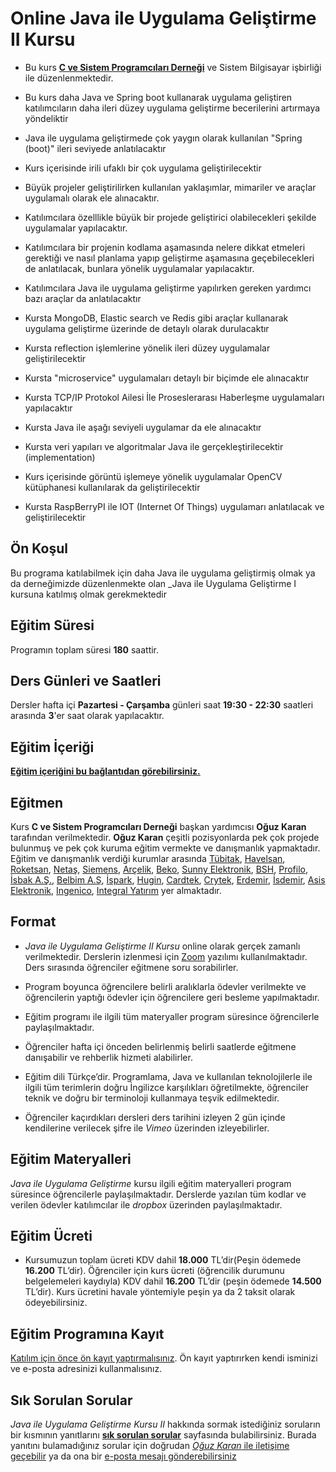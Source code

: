 # Online Java ile Uygulama Geliştirme II Kursu

+ Bu kurs [__C ve Sistem Programcıları Derneği__](www.csystem.org) ve Sistem Bilgisayar işbirliği ile düzenlenmektedir. 

 
+ Bu kurs daha Java ve Spring boot kullanarak uygulama geliştiren katılımcıların daha ileri düzey uygulama geliştirme becerilerini artırmaya yöndeliktir

+ Java ile uygulama geliştirmede çok yaygın olarak kullanılan "Spring (boot)" ileri seviyede anlatılacaktır 

+ Kurs içerisinde irili ufaklı bir çok uygulama geliştirilecektir

+ Büyük projeler geliştirilirken kullanılan yaklaşımlar, mimariler ve araçlar uygulamalı olarak ele alınacaktır.

+ Katılımcılara özelllikle büyük bir projede geliştirici olabilecekleri şekilde uygulamalar yapılacaktır.

+ Katılımcılara bir projenin kodlama aşamasında nelere dikkat etmeleri gerektiği ve nasıl planlama yapıp geliştirme aşamasına geçebilecekleri de anlatılacak, bunlara yönelik uygulamalar yapılacaktır.

+ Katılımcılara Java ile uygulama geliştirme yapılırken gereken yardımcı bazı araçlar da anlatılacaktır

+ Kursta MongoDB, Elastic search ve Redis gibi araçlar kullanarak uygulama geliştirme üzerinde de detaylı olarak durulacaktır

+ Kursta reflection işlemlerine yönelik ileri düzey uygulamalar geliştirilecektir

+ Kursta "microservice" uygulamaları detaylı bir biçimde ele alınacaktır

+ Kursta TCP/IP Protokol Ailesi İle Proseslerarası Haberleşme uygulamaları yapılacaktır

+ Kursta Java ile aşağı seviyeli uygulamar da ele alınacaktır

+ Kursta veri yapıları ve algoritmalar Java ile gerçekleştirilecektir (implementation)

+ Kurs içerisinde görüntü işlemeye yönelik uygulamalar OpenCV kütüphanesi kullanılarak da geliştirilecektir

+ Kursta RaspBerryPI ile IOT (Internet Of Things) uygulamarı anlatılacak ve geliştirilecektir

## Ön Koşul
Bu programa katılabilmek için daha Java ile uygulama geliştirmiş olmak ya da derneğimizde düzenlenmekte olan _Java ile Uygulama Geliştirme I kursuna katılmış olmak gerekmektedir

## Eğitim Süresi
Programın toplam süresi __180__ saattir. 

## Ders Günleri ve Saatleri
Dersler hafta içi __Pazartesi - Çarşamba__ günleri saat __19:30 - 22:30__ saatleri arasında __3__'er saat olarak yapılacaktır.


## Eğitim İçeriği
[__Eğitim içeriğini bu bağlantıdan görebilirsiniz.__](https://github.com/CSD-1993/Online-Java-ile-Uygulama-Gelistirme-Kursu-II-24-Ocak-2024/blob/main/kurs-icerigi.md)

## Eğitmen
Kurs __C ve Sistem Programcıları Derneği__ başkan yardımcısı __Oğuz Karan__ tarafından verilmektedir. 
__Oğuz Karan__ çeşitli pozisyonlarda pek çok projede bulunmuş ve pek çok kuruma eğitim vermekte ve danışmanlık yapmaktadır. 
Eğitim ve danışmanlık verdiği kurumlar arasında 
[Tübitak](https://www.tubitak.gov.tr/), 
[Havelsan](https://www.havelsan.com.tr/), 
[Roketsan](http://www.roketsan.com.tr/),
[Netaş](http://www.netas.com.tr/ana-sayfa/),
[Siemens](https://www.siemens-home.bsh-group.com/tr/),
[Arçelik](https://www.arcelik.com.tr/),
[Beko](https://www.beko.com.tr/),
[Sunny Elektronik](https://www.sunny.com.tr/),
[BSH](https://www.bsh-group.com/tr/),
[Profilo](https://www.profilo.com/),
[İsbak A.Ş.](https://www.ibb.istanbul/CorporateUnit/Detail/164),
[Belbim A.Ş](https://www.ibb.istanbul/CorporateUnit/Detail/156),
[İspark](https://ispark.istanbul/),
[Hugin](http://hugin.com.tr/tr/home),
[Cardtek](https://www.paycore.com/),
[Crytek](https://www.crytek.com/),
[Erdemir](https://www.erdemir.com.tr/),
[İsdemir](https://www.isdemir.com.tr/),
[Asis Elektronik](https://www.asiselektronik.com.tr/),
[Ingenico](https://www.ingenico.com.tr/), 
[Integral Yatırım](https://www.integralyatirim.com.tr/) yer almaktadır.

## Format
+ *Java ile Uygulama Geliştirme II Kursu* online olarak gerçek zamanlı verilmektedir. Derslerin izlenmesi için [Zoom](https://zoom.us/) yazılımı kullanılmaktadır. Ders sırasında öğrenciler eğitmene soru sorabilirler.

+ Program boyunca öğrencilere belirli aralıklarla ödevler verilmekte ve öğrencilerin yaptığı ödevler için öğrencilere geri besleme yapılmaktadır.

+ Eğitim programı ile ilgili tüm materyaller program süresince öğrencilerle paylaşılmaktadır.

+ Öğrenciler hafta içi önceden belirlenmiş belirli saatlerde eğitmene danışabilir ve rehberlik hizmeti alabilirler.

+ Eğitim dili Türkçe’dir. Programlama, Java ve kullanılan teknolojilerle ile ilgili tüm terimlerin doğru İngilizce karşılıkları öğretilmekte, öğrenciler teknik ve doğru bir terminoloji kullanmaya teşvik edilmektedir.

+ Öğrenciler kaçırdıkları dersleri ders tarihini izleyen 2 gün içinde kendilerine verilecek şifre ile _Vimeo_ üzerinden izleyebilirler.

## Eğitim Materyalleri
_Java ile Uygulama Geliştirme_ kursu ilgili eğitim materyalleri program süresince öğrencilerle paylaşılmaktadır. Derslerde yazılan tüm kodlar ve verilen ödevler katılımcılar ile _dropbox_ üzerinden paylaşılmaktadır.

## Eğitim Ücreti
+ Kursumuzun toplam ücreti KDV dahil __18.000__ TL’dir(Peşin ödemede __16.200__ TL’dir). Öğrenciler için kurs ücreti (öğrencilik durumunu belgelemeleri kaydıyla) KDV dahil __16.200__ TL’dir (peşin ödemede __14.500__ TL’dir). Kurs ücretini havale yöntemiyle peşin ya da 2 taksit olarak ödeyebilirsiniz.

## Eğitim Programına Kayıt
[Katılım için önce ön kayıt yaptırmalısınız](https://us02web.zoom.us/meeting/register/tZIucO6pqjksH9aDYwQ-k2WJji2szWXz0fOT#/registration ). Ön kayıt yaptırırken kendi isminizi ve e-posta adresinizi kullanmalısınız.

## Sık Sorulan Sorular
_Java ile Uygulama Geliştirme Kursu II_ hakkında sormak istediğiniz soruların bir kısmının yanıtlarını [__sık sorulan sorular__](https://github.com/CSD-1993/Online-Java-ile-Uygulama-Gelistirme-Kursu-II-24-Ocak-2024/blob/main/sss.md) sayfasında bulabilirsiniz. Burada yanıtını bulamadığınız sorular için doğrudan [_Oğuz Karan_ ile iletişime geçebilir](https://www.linkedin.com/in/o%C4%9Fuz-karan-28664b2b/) ya da ona bir [e-posta mesajı gönderebilirsiniz](mailto:oguzkaran@csystem.org)
